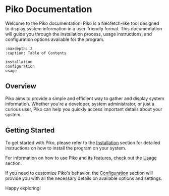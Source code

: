 # Piko Documentation

Welcome to the Piko documentation! Piko is a Neofetch-like tool designed to display system information in a user-friendly format. This documentation will guide you through the installation process, usage instructions, and configuration options available for the program.

```{toctree}
:maxdepth: 2
:caption: Table of Contents

installation
configuration
usage
````

## Overview

Piko aims to provide a simple and efficient way to gather and display system information. Whether you're a developer, system administrator, or just a curious user, Piko can help you quickly access important details about your system.

## Getting Started

To get started with Piko, please refer to the [Installation](installation.md) section for detailed instructions on how to install the program on your system.

For information on how to use Piko and its features, check out the [Usage](usage.md) section.

If you need to customize Piko's behavior, the [Configuration](configuration.md) section will provide you with all the necessary details on available options and settings.

Happy exploring!